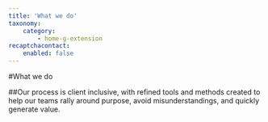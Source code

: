 ```yaml
---
title: 'What we do'
taxonomy:
    category:
        - home-g-extension
recaptchacontact:
    enabled: false
---
```


#What we do

##Our process is client inclusive, with refined tools and methods created to help our teams rally around purpose, avoid misunderstandings, and quickly generate value.

